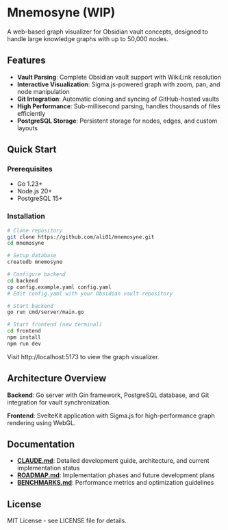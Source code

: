 # Mnemosyne (WIP)

A web-based graph visualizer for Obsidian vault concepts, designed to handle large knowledge graphs with up to 50,000 nodes.

## Features

- **Vault Parsing**: Complete Obsidian vault support with WikiLink resolution
- **Interactive Visualization**: Sigma.js-powered graph with zoom, pan, and node manipulation
- **Git Integration**: Automatic cloning and syncing of GitHub-hosted vaults
- **High Performance**: Sub-millisecond parsing, handles thousands of files efficiently
- **PostgreSQL Storage**: Persistent storage for nodes, edges, and custom layouts

## Quick Start

### Prerequisites
- Go 1.23+
- Node.js 20+
- PostgreSQL 15+

### Installation

```bash
# Clone repository
git clone https://github.com/ali01/mnemosyne.git
cd mnemosyne

# Setup database
createdb mnemosyne

# Configure backend
cd backend
cp config.example.yaml config.yaml
# Edit config.yaml with your Obsidian vault repository

# Start backend
go run cmd/server/main.go

# Start frontend (new terminal)
cd frontend
npm install
npm run dev
```

Visit http://localhost:5173 to view the graph visualizer.

## Architecture Overview

**Backend**: Go server with Gin framework, PostgreSQL database, and Git integration for vault synchronization.

**Frontend**: SvelteKit application with Sigma.js for high-performance graph rendering using WebGL.

## Documentation

- **[CLAUDE.md](CLAUDE.md)**: Detailed development guide, architecture, and current implementation status
- **[ROADMAP.md](ROADMAP.md)**: Implementation phases and future development plans
- **[BENCHMARKS.md](BENCHMARKS.md)**: Performance metrics and optimization guidelines

## License

MIT License - see LICENSE file for details.
